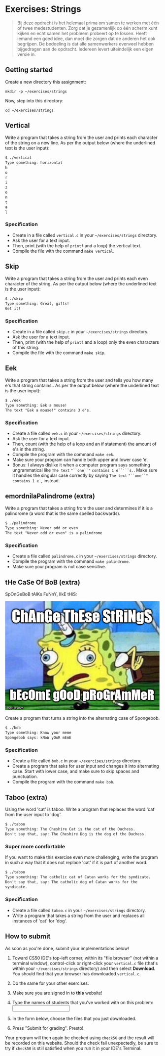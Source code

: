 # Exercises: Strings

> Bij deze opdracht is het helemaal prima om samen te werken met één of twee medestudenten. Zorg dat je gezamenlijk op één scherm kunt kijken en echt samen het probleem probeert op te lossen. Heeft iemand een goed idee, dan moet die zorgen dat de anderen het ook begrijpen. De bedoeling is dat alle samenwerkers evenveel hebben bijgedragen aan de opdracht. Iedereen levert uiteindelijk een eigen versie in.


## Getting started

Create a new directory this assignment:

    mkdir -p ~/exercises/strings

Now, step into this directory:

    cd ~/exercises/strings


## Vertical

Write a program that takes a string from the user and prints each character of the string on a new line. As per the output below (where the underlined text is the user input):

    $ ./vertical
    Type something: horizontal
    h
    o
    r
    i
    z
    o
    n
    t
    a
    l

### Specification

- Create in a file called `vertical.c` in your `~/exercises/strings` directory.
- Ask the user for a text input.
- Then, print (with the help of `printf` and a loop) the vertical text.
- Compile the file with the command `make vertical`.


## Skip

Write a program that takes a string from the user and prints each even character of the string. As per the output below (where the underlined text is the user input):


    $ ./skip
    Type something: Great, gifts!
    Get it!


### Specification

- Create in a file called `skip.c` in your `~/exercises/strings` directory.
- Ask the user for a text input.
- Then, print (with the help of `printf` and a loop) only the even characters of this string.
- Compile the file with the command `make skip`.


## Eek

Write a program that takes a string from the user and tells you how many e's that string contains.. As per the output below (where the underlined text is the user input):


    $ ./eek
    Type something: Eek a mouse!
    The text "Eek a mouse!" contains 3 e's.


### Specification

- Create a file called `eek.c` in your `~/exercises/strings` directory.
- Ask the user for a text input.
- Then, count (with the help of a loop and an if statement) the amount of e's in the string.
- Compile the program with the command `make eek`.
- Make sure your program can handle both upper and lower case ‘e'.
- Bonus: I always dislike it when a computer program says something ungrammatical like `The text` `"``one``"` `contains 1 e``'``s.`. Make sure it handles the singular case correctly by saying `The text` `"``one``"` `contains 1 e.`, instead.


## emordnilaPalindrome (extra)

Write a program that takes a string from the user and determines if it is a palindrome (a word that is the same spelled backwards).


    $ ./palindrome
    Type something: Never odd or even
    The text "Never odd or even" is a palindrome


### Specification

- Create a file called `palindrome.c` in your `~/exercises/strings` directory.
- Compile the program with the command `make palindrome`.
- Make sure your program is not case sensitive.


## tHe CaSe Of BoB (extra)

SpOnGeBoB tAlKs FuNnY, lIkE tHiS:

![](bob.jpg)

Create a program that turns a string into the alternating case of Spongebob.

    $ ./bob
    Type something: Know your meme
    Spongebob says: kNoW yOuR mEmE


### Specification

- Create a file called `bob.c` in your `~/exercises/strings` directory.
- Create a program that asks for user input and changes it into alternating case. Start with lower case, and make sure to skip spaces and punctuation.
- Compile the program with the command `make bob`.


## Taboo (extra)

Using the word 'cat' is taboo. Write a program that replaces the word 'cat' from the user input to 'dog'.

    $ ./taboo
    Type something: The Cheshire Cat is the cat of the Duchess.
    Don't say that, say: The Cheshire Dog is the dog of the Duchess.

### Super more comfortable

If you want to make this exercise even more challenging, write the program in such a way that it does not replace 'cat' if it is part of another word.

    $ ./taboo
    Type something: The catholic cat of Catan works for the syndicate.
    Don't say that, say: The catholic dog of Catan works for the syndicate.

### Specification

- Create a file called `taboo.c` in your `~/exercises/strings` directory.
- Write a program that takes a string from the user and replaces all instances of 'cat' for 'dog'.


## How to submit

As soon as you're done, submit your implementations below! 

1. Toward CS50 IDE's top-left corner, within its "file browser" (not within a terminal window), control-click or right-click your `vertical.c` file (that's within your `~/exercises/strings` directory) and then select **Download**. You should find that your browser has downloaded `vertical.c`.

2. Do the same for your other exercises.

2. Make sure you are signed in to **this** website!

3. Type the names of students that you've worked with on this problem: <input name="form[samen]" type="text" required>

4. In the form below, choose the files that you just downloaded.

5. Press "Submit for grading". Presto!

Your program will then again be checked using `check50` and the result will be recorded on this website. Should the check fail unexpectedly, be sure to try if `check50` is still satisfied when you run it in your IDE's Terminal.
